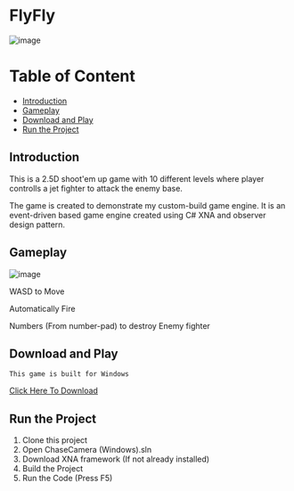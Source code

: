 # FlyFly
![image](https://user-images.githubusercontent.com/9387781/69019370-40878380-09a8-11ea-8d6e-6213b2fb5982.png)

# Table of Content
* [Introduction](#introduction)
* [Gameplay](#gameplay)
* [Download and Play](#download-and-play)
* [Run the Project](#run-the-project)

## Introduction
This is a 2.5D shoot'em up game with 10 different levels where player controlls a jet fighter to attack the enemy base.

The game is created to demonstrate my custom-build game engine. It is an event-driven based game engine created using C# XNA and observer design pattern.

## Gameplay
![image](https://user-images.githubusercontent.com/9387781/69019548-fd79e000-09a8-11ea-9b91-908686dab767.png)

WASD to Move

Automatically Fire

Numbers (From number-pad) to destroy Enemy fighter

## Download and Play
`This game is built for Windows`

[Click Here To Download](www.google.com)

## Run the Project
1. Clone this project 
2. Open ChaseCamera (Windows).sln
3. Download XNA framework (If not already installed)
4. Build the Project
5. Run the Code (Press F5)

